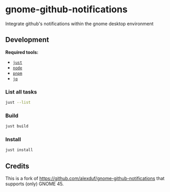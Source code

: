 # gnome-github-notifications

Integrate github's notifications within the gnome desktop environment

## Development

**Required tools:**
* [`just`](https://just.systems/)
* [`node`](https://nodejs.org/)
* [`pnpm`](https://pnpm.io/)
* [`jq`](https://jqlang.github.io/jq/)

### List all tasks

```sh
just --list
```

### Build

```sh
just build
```

### Install

```sh
just install
```

## Credits

This is a fork of https://github.com/alexduf/gnome-github-notifications that supports (only) GNOME 45.
